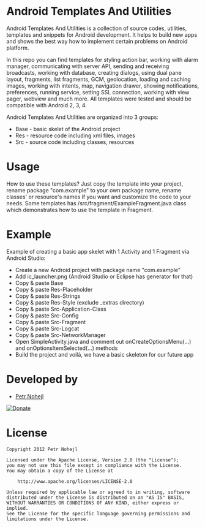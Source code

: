 Android Templates And Utilities
===============================

Android Templates And Utilities is a collection of source codes, utilities, 
templates and snippets for Android development. It helps to build new apps and 
shows the best way how to implement certain problems on Android platform.

In this repo you can find templates for styling action bar, working with alarm
manager, communicating with server API, sending and receiving broadcasts,
working with database, creating dialogs, using dual pane layout, fragments,
list fragments, GCM, geolocation, loading and caching images,
working with intents, map, navigation drawer, showing notifications,
preferences, running service, setting SSL connection, working with view pager,
webview and much more. All templates were tested and should be compatible
with Android 2, 3, 4.

Android Templates And Utilities are organized into 3 groups:

* Base - basic skelet of the Android project
* Res - resource code including xml files, images
* Src - source code including classes, resources


Usage
=====

How to use these templates? Just copy the template into your project, rename
package "com.example" to your own package name, rename classes' or resource's
names if you want and customize the code to your needs. Some templates has
/src/fragment/ExampleFragment.java class which demonstrates how to use
the template in Fragment.


Example
=======

Example of creating a basic app skelet with 1 Activity and 1 Fragment via Android Studio:

* Create a new Android project with package name "com.example"
* Add ic_launcher.png (Android Studio or Eclipse has generator for that)
* Copy & paste Base
* Copy & paste Res-Placeholder
* Copy & paste Res-Strings
* Copy & paste Res-Style (exclude _extras directory)
* Copy & paste Src-Application-Class
* Copy & paste Src-Config
* Copy & paste Src-Fragment
* Copy & paste Src-Logcat
* Copy & paste Src-NetworkManager
* Open SimpleActivity.java and comment out onCreateOptionsMenu(...) and onOptionsItemSelected(...) methods
* Build the project and voilà, we have a basic skeleton for our future app


Developed by
============

* [Petr Nohejl](http://petrnohejl.cz)

[![Donate](https://www.paypalobjects.com/en_US/i/btn/btn_donate_SM.gif)](https://www.paypal.com/cgi-bin/webscr?cmd=_s-xclick&hosted_button_id=B3JBY3NU6L2XY)


License
=======

    Copyright 2012 Petr Nohejl

    Licensed under the Apache License, Version 2.0 (the "License");
    you may not use this file except in compliance with the License.
    You may obtain a copy of the License at

        http://www.apache.org/licenses/LICENSE-2.0

    Unless required by applicable law or agreed to in writing, software
    distributed under the License is distributed on an "AS IS" BASIS,
    WITHOUT WARRANTIES OR CONDITIONS OF ANY KIND, either express or implied.
    See the License for the specific language governing permissions and
    limitations under the License.
